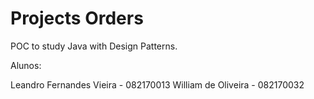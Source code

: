 # Projects Orders
POC to study Java with Design Patterns.

Alunos:

Leandro Fernandes Vieira - 082170013
William de Oliveira - 082170032
